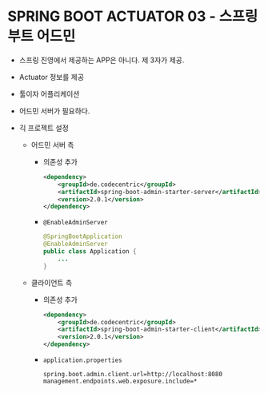 # SPRING BOOT ACTUATOR 03 - 스프링 부트 어드민

* 스프링 진영에서 제공하는 APP은 아니다. 제 3자가 제공.

* Actuator 정보를 제공

* 툴이자 어플리케이션

* 어드민 서버가 필요하다.

* 긱 프로젝트 설정

  * 어드민 서버 측

    * 의존성 추가

      ```xml
      <dependency>
          <groupId>de.codecentric</groupId>
          <artifactId>spring-boot-admin-starter-server</artifactId>
          <version>2.0.1</version>
      </dependency>
      ```

    * `@EnableAdminServer`

      ```java
      @SpringBootApplication
      @EnableAdminServer
      public class Application {
          ...
      }
      ```

  * 클라이언트 측

    * 의존성 추가

      ```xml
      <dependency>
          <groupId>de.codecentric</groupId>
          <artifactId>spring-boot-admin-starter-client</artifactId>
          <version>2.0.1</version>
      </dependency>
      ```

    * `application.properties`

      ```properties
      spring.boot.admin.client.url=http://localhost:8080
      management.endpoints.web.exposure.include=*
      ```

      